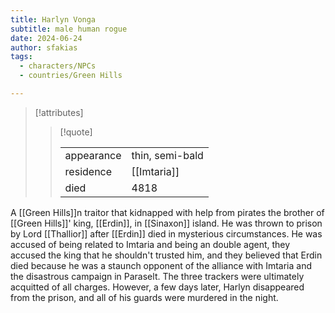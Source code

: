 ```yaml
---
title: Harlyn Vonga
subtitle: male human rogue
date: 2024-06-24
author: sfakias
tags:
  - characters/NPCs
  - countries/Green Hills

---
```

> [!attributes]
> 
> > [!quote]
> >
> > | | |
> > | --- | --- |
> > | appearance | thin, semi-bald |
> > | residence | [[Imtaria]] |
> > | died | 4818 |

A [[Green Hills]]n traitor that kidnapped with help from pirates the brother of [[Green Hills]]' king, [[Erdin]], in [[Sinaxon]] island. He was thrown to prison by Lord [[Thallior]] after [[Erdin]] died in mysterious circumstances. He was accused of being related to Imtaria and being an double agent, they accused the king that he shouldn't trusted him, and they believed that Erdin died because he was a staunch opponent of the alliance with Imtaria and the disastrous campaign in Paraselt. The three trackers were ultimately acquitted of all charges. However, a few days later, Harlyn disappeared from the prison, and all of his guards were murdered in the night.